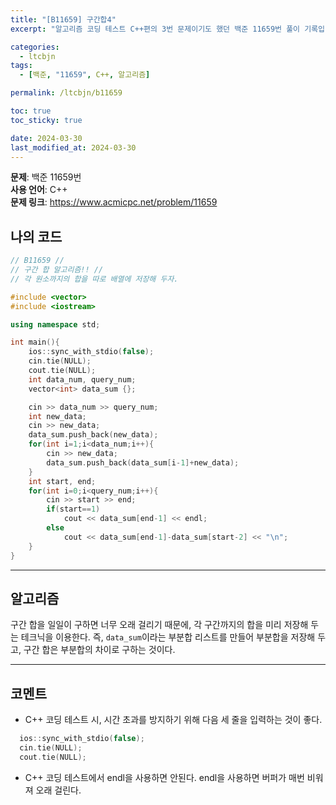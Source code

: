 ```yaml
---
title: "[B11659] 구간합4"
excerpt: "알고리즘 코딩 테스트 C++편의 3번 문제이기도 했던 백준 11659번 풀이 기록입니다."

categories:
  - ltcbjn
tags:
  - [백준, "11659", C++, 알고리즘]

permalink: /ltcbjn/b11659

toc: true
toc_sticky: true

date: 2024-03-30
last_modified_at: 2024-03-30
---
```

**문제**: 백준 11659번  
**사용 언어**: C++  
**문제 링크**: https://www.acmicpc.net/problem/11659

## 나의 코드

```c++
// B11659 //
// 구간 합 알고리즘!! //
// 각 원소까지의 합을 따로 배열에 저장해 두자.

#include <vector>
#include <iostream>

using namespace std;

int main(){
    ios::sync_with_stdio(false);
    cin.tie(NULL);
    cout.tie(NULL);
    int data_num, query_num;
    vector<int> data_sum {};

    cin >> data_num >> query_num;
    int new_data;
    cin >> new_data;
    data_sum.push_back(new_data);
    for(int i=1;i<data_num;i++){
        cin >> new_data;
        data_sum.push_back(data_sum[i-1]+new_data);
    }
    int start, end;
    for(int i=0;i<query_num;i++){
        cin >> start >> end;
        if(start==1)
            cout << data_sum[end-1] << endl;
        else
            cout << data_sum[end-1]-data_sum[start-2] << "\n";
    }
}
```
___
## 알고리즘
구간 합을 일일이 구하면 너무 오래 걸리기 때문에, 각 구간까지의 합을 미리 저장해 두는 테크닉을 이용한다. 즉, `data_sum`이라는 부분합 리스트를 만들어 부분합을 저장해 두고, 구간 합은 부분합의 차이로 구하는 것이다.
___
## 코멘트

* C++ 코딩 테스트 시, 시간 초과를 방지하기 위해 다음 세 줄을 입력하는 것이 좋다.

```c++
  ios::sync_with_stdio(false);
  cin.tie(NULL);
  cout.tie(NULL);
```

* C++ 코딩 테스트에서 endl을 사용하면 안된다. endl을 사용하면 버퍼가 매번 비워져 오래 걸린다.